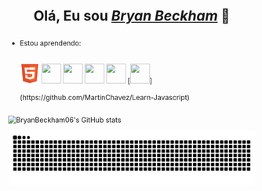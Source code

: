 <div>
  <h1 align="center">Olá, Eu sou <a href="https://www.instagram.com/beckhamz._/"><i>Bryan Beckham</i></a> 👻</h1>
</div>

- ##
  Estou aprendendo:
  

  <img height="40" width="40" src="https://raw.githubusercontent.com/devicons/devicon/master/icons/html5/html5-original.svg">
  <img width="40" height="40" vspace="20" src="https://cdn.worldvectorlogo.com/logos/css-3.svg">
  <img src="https://cdn.jsdelivr.net/gh/devicons/devicon/icons/java/java-original.svg" width="40" height="40"/>
  <img src="https://www.techbaz.org/Course/img/c-logo.png" width="40px" height="40px">
  <img src="https://cdn4.iconfinder.com/data/icons/iconsimple-logotypes/512/github-512.png" height="40px" width="40px">
  <a name="README">[<img src="https://martinchavez.github.io/Assets/Logos/javascript.svg" width="40x" height="40px" />](https://github.com/MartinChavez/Learn-Javascript)</a>
  
   ##
  
![BryanBeckham06's GitHub stats](https://github-readme-stats.vercel.app/api?username=BryanBeckham06&show_icons=true&theme=radical)

</h1>

<img align="center" alt="snake eating my contributions" src="https://raw.githubusercontent.com/vinimanzano/vinimanzano/output/github-contribution-grid-snake-dark.svg">

